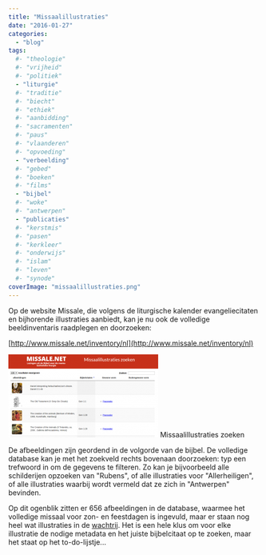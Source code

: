 ```yaml
---
title: "Missaalillustraties"
date: "2016-01-27"
categories: 
  - "blog"
tags:
  #- "theologie"
  #- "vrijheid"
  #- "politiek"
  - "liturgie"
  #- "traditie"
  #- "biecht"
  #- "ethiek"
  #- "aanbidding"
  #- "sacramenten"
  #- "paus"
  #- "vlaanderen"
  #- "opvoeding"
  - "verbeelding"
  #- "gebed"
  #- "boeken"
  #- "films"
  - "bijbel"
  #- "woke"
  #- "antwerpen"
  - "publicaties"
  #- "kerstmis"
  #- "pasen"
  #- "kerkleer"
  #- "onderwijs"
  #- "islam"
  #- "leven"
  #- "synode"
coverImage: "missaalillustraties.png"
---
```


Op de website Missale, die volgens de liturgische kalender evangeliecitaten en bijhorende illustraties aanbiedt, kan je nu ook de volledige beeldinventaris raadplegen en doorzoeken:

[http://www.missale.net/inventory/nl](http://www.missale.net/inventory/nl)

[![Missaalillustraties zoeken](images/missaalillustraties-300x166.png)](http://www.missale.net/inventory/nl) Missaalillustraties zoeken

De afbeeldingen zijn geordend in de volgorde van de bijbel. De volledige database kan je met het zoekveld rechts bovenaan doorzoeken: typ een trefwoord in om de gegevens te filteren. Zo kan je bijvoorbeeld alle schilderijen opzoeken van "Rubens", of alle illustraties voor "Allerheiligen", of alle illustraties waarbij wordt vermeld dat ze zich in "Antwerpen" bevinden.

Op dit ogenblik zitten er 656 afbeeldingen in de database, waarmee het volledige missaal voor zon- en feestdagen is ingevuld, maar er staan nog heel wat illustraties in de [wachtrij](http://pinterest.com/vicmortelmans/missale/). Het is een hele klus om voor elke illustratie de nodige metadata en het juiste bijbelcitaat op te zoeken, maar het staat op het to-do-lijstje...
